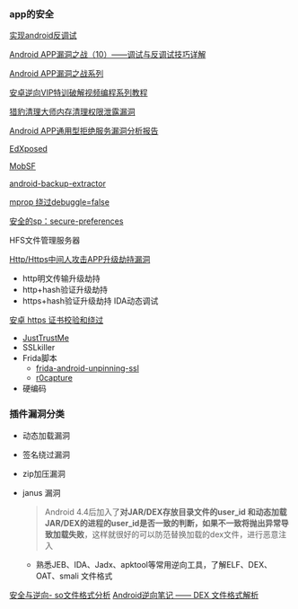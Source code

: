 ### app的安全

[实现android反调试](https://juejin.cn/post/6987569382671007780)

[Android APP漏洞之战（10）——调试与反调试技巧详解](https://bbs.pediy.com/thread-272452.htm)

[Android APP漏洞之战系列](https://github.com/WindXaa/Android-Vulnerability-Mining)

[安卓逆向VIP特训破解视频编程系列教程](https://www.youtube.com/watch?v=x4VJnpExiNc&list=PLkuKHvw9NmzRyt9HX90D_G9AvdBQPYcmp)

[猎豹清理大师内存清理权限泄露漏洞](https://wy.zone.ci/bug_detail.php?wybug_id=wooyun-2014-048735)

[Android APP通用型拒绝服务漏洞分析报告](https://blogs.360.net/post/android-app%E9%80%9A%E7%94%A8%E5%9E%8B%E6%8B%92%E7%BB%9D%E6%9C%8D%E5%8A%A1%E6%BC%8F%E6%B4%9E%E5%88%86%E6%9E%90%E6%8A%A5%E5%91%8A.html)

[EdXposed](https://github.com/ElderDrivers/EdXposed)

[MobSF](https://github.com/MobSF/Mobile-Security-Framework-MobSF)

[android-backup-extractor](https://github.com/nelenkov/android-backup-extractor)

[mprop 绕过debuggle=false](https://github.com/wpvsyou/mprop)

[安全的sp：secure-preferences](https://github.com/HussainDerry/secure-preferences)

HFS文件管理服务器

[Http/Https中间人攻击APP升级劫持漏洞](https://bbs.pediy.com/thread-268464.htm)

*  http明文传输升级劫持
*  http+hash验证升级劫持
*  https+hash验证升级劫持
IDA动态调试

[安卓 https 证书校验和绕过](https://juejin.cn/post/6992844908788711438)

* [JustTrustMe](https://github.com/Fuzion24/JustTrustMe)
* SSLkiller
* Frida脚本
  * [frida-android-unpinning-ssl](https://codeshare.frida.re/@masbog/frida-android-unpinning-ssl/)
  * [r0capture](https://github.com/r0ysue/r0capture)
* 硬编码

### 插件漏洞分类

* 动态加载漏洞

* 签名绕过漏洞

* zip加压漏洞

* janus 漏洞

  > Android 4.4后加入了**对JAR/DEX存放目录文件的user_id 和动态加载JAR/DEX的进程的user_id是否一致的判断，如果不一致将抛出异常导致加载失败**，这样就很好的可以防范替换加载的dex文件，进行恶意注入

  - 熟悉JEB、IDA、Jadx、apktool等常用逆向工具，了解ELF、DEX、OAT、smali 文件格式

  
[安全与逆向- so文件格式分析](https://www.jianshu.com/p/7e2d77419427/)
[Android逆向笔记 —— DEX 文件格式解析](https://juejin.cn/post/6844903847647772686)




  